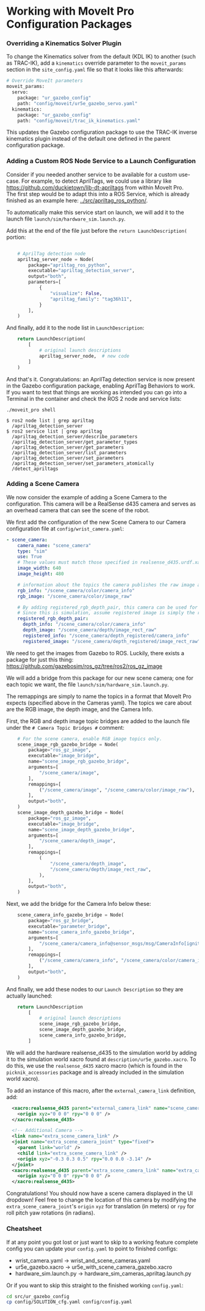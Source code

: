# Working with MoveIt Pro Configuration Packages

### Overriding a Kinematics Solver Plugin

To change the Kinematics solver from the default (KDL IK) to another (such as TRAC-IK), add a `kinematics` override parameter to the `moveit_params` section in the `site_config.yaml` file so that it looks like this afterwards:

```python
# Override MoveIt parameters
moveit_params:
  servo:
    package: "ur_gazebo_config"
    path: "config/moveit/ur5e_gazebo_servo.yaml"
  kinematics:
    package: "ur_gazebo_config"
    path: "config/moveit/trac_ik_kinematics.yaml"
```

This updates the Gazebo configuration package to use the TRAC-IK inverse kinematics plugin instead of the default one defined in the parent configuration package.

### Adding a Custom ROS Node Service to a Launch Configuration

Consider if you needed another service to be available for a custom use-case.
For example, to detect AprilTags, we could use a library like https://github.com/duckietown/lib-dt-apriltags from within MoveIt Pro.  
The first step would be to adapt this into a ROS Service, which is already finished as an example here: [../src/apriltag_ros_python/](../src/apriltag_ros_python).

To automatically make this service start on launch, we will add it to the launch file `launch/sim/hardware_sim.launch.py`.

Add this at the end of the file just before the `return LaunchDescription(` portion:

```python

    # AprilTag detection node
    apriltag_server_node = Node(
        package="apriltag_ros_python",
        executable="apriltag_detection_server",
        output="both",
        parameters=[
            {
                "visualize": False,
                "apriltag_family": "tag36h11",
            }
        ],
    )
```

And finally, add it to the node list in `LaunchDescription`:

```python
    return LaunchDescription(
        [
            # original launch descriptions
            apriltag_server_node,  # new code
        ]
    )
```

And that's it. Congratulations: an AprilTag detection service is now present in the Gazebo configuration package, enabling AprilTag Behaviors to work.
If you want to test that things are working as intended you can go into a Terminal in the container and check the ROS 2 node and service lists:

```console
./moveit_pro shell
```

```console
$ ros2 node list | grep apriltag
  /apriltag_detection_server
$ ros2 service list | grep apriltag
  /apriltag_detection_server/describe_parameters
  /apriltag_detection_server/get_parameter_types
  /apriltag_detection_server/get_parameters
  /apriltag_detection_server/list_parameters
  /apriltag_detection_server/set_parameters
  /apriltag_detection_server/set_parameters_atomically
  /detect_apriltags
```

### Adding a Scene Camera

We now consider the example of adding a Scene Camera to the configuration.
This camera will be a RealSense d435 camera and serves as an overhead camera that can see the scene of the robot.

We first add the configuration of the new Scene Camera to our Camera configuration file at `config/wrist_camera.yaml`:

```yaml
- scene_camera:
    camera_name: "scene_camera"
    type: "sim"
    use: True
    # These values must match those specified in realsense_d435.urdf.xacro
    image_width: 640
    image_height: 480

    # information about the topics the camera publishes the raw image and info
    rgb_info: "/scene_camera/color/camera_info"
    rgb_image: "/scene_camera/color/image_raw"

    # By adding registered_rgb_depth_pair, this camera can be used for "Set Transform From Click"
    # Since this is simulation, assume registered image is simply the raw image.
    registered_rgb_depth_pair:
      depth_info: "/scene_camera/color/camera_info"
      depth_image: "/scene_camera/depth/image_rect_raw"
      registered_info: "/scene_camera/depth_registered/camera_info"
      registered_image: "/scene_camera/depth_registered/image_rect_raw"
```

We need to get the images from Gazebo to ROS. 
Luckily, there exists a package for just this thing: https://github.com/gazebosim/ros_gz/tree/ros2/ros_gz_image  

We will add a bridge from this package for our new scene camera; one for each topic we want, the file `launch/sim/hardware_sim.launch.py`.

The remappings are simply to name the topics in a format that MoveIt Pro expects (specified above in the Cameras yaml).
The topics we care about are the RGB image, the depth image, and the Camera Info.

First, the RGB and depth image topic bridges are added to the launch file under the `# Camera Topic Bridges #` comment:

```python
    # For the scene camera, enable RGB image topics only.
    scene_image_rgb_gazebo_bridge = Node(
        package="ros_gz_image",
        executable="image_bridge",
        name="scene_image_rgb_gazebo_bridge",
        arguments=[
            "/scene_camera/image",
        ],
        remappings=[
            ("/scene_camera/image", "/scene_camera/color/image_raw"),
        ],
        output="both",
    )
    scene_image_depth_gazebo_bridge = Node(
        package="ros_gz_image",
        executable="image_bridge",
        name="scene_image_depth_gazebo_bridge",
        arguments=[
            "/scene_camera/depth_image",
        ],
        remappings=[
            (
                "/scene_camera/depth_image",
                "/scene_camera/depth/image_rect_raw",
            ),
        ],
        output="both",
    )
```

Next, we add the bridge for the Camera Info below these: 

```python
    scene_camera_info_gazebo_bridge = Node(
        package="ros_gz_bridge",
        executable="parameter_bridge",
        name="scene_camera_info_gazebo_bridge",
        arguments=[
            "/scene_camera/camera_info@sensor_msgs/msg/CameraInfo[ignition.msgs.CameraInfo",
        ],
        remappings=[
            ("/scene_camera/camera_info", "/scene_camera/color/camera_info"),
        ],
        output="both",
    )
```

And finally, we add these nodes to our `Launch Description` so they are actually launched:

```python
    return LaunchDescription
        [
            # original launch descriptions
            scene_image_rgb_gazebo_bridge,
            scene_image_depth_gazebo_bridge,
            scene_camera_info_gazebo_bridge,
        ]
```

We will add the hardware realsense_d435 to the simulation world by adding it to the simulation world xacro found at `description/ur5e_gazebo.xacro`.
To do this, we use the `realsense_d435` xacro macro (which is found in the `picknik_accessories` package and is already included in the simulation world xacro).

To add an instance of this macro, after the `external_camera_link` definition, add:

```xml
  <xacro:realsense_d435 parent="external_camera_link" name="scene_camera" visible="false" simulate_depth="true">
    <origin xyz="0 0 0" rpy="0 0 0" />
  </xacro:realsense_d435>

  <!-- Additional Camera -->
  <link name="extra_scene_camera_link" />
  <joint name="extra_scene_camera_joint" type="fixed">
    <parent link="world" />
    <child link="extra_scene_camera_link" />
    <origin xyz="-0.3 0.3 0.5" rpy="0.0 0.0 -3.14" />
  </joint>
  <xacro:realsense_d435 parent="extra_scene_camera_link" name="extra_camera" visible="false" simulate_depth="false">
    <origin xyz="0 0 0" rpy="0 0 0" />
  </xacro:realsense_d435>
```

Congratulations! You should now have a scene camera displayed in the UI dropdown!
Feel free to change the location of this camera by modifying the `extra_scene_camera_joint`'s `origin` `xyz` for translation (in meters) or `rpy` for roll pitch yaw rotations (in radians).


### Cheatsheet

If at any point you got lost or just want to skip to a working feature complete config you can update your `config.yaml` to point to finished configs:

- wrist_camera.yaml &rarr; wrist_and_scene_cameras.yaml
- ur5e_gazebo.xacro &rarr; ur5e_with_scene_camera_gazebo.xacro
- hardware_sim.launch.py &rarr; hardware_sim_cameras_apriltag.launch.py

Or if you want to skip this straight to the finished working `config.yaml`:

```bash
cd src/ur_gazebo_config
cp config/SOLUTION_cfg.yaml config/config.yaml
```
